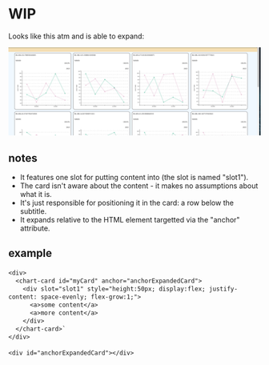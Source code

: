 # WIP

Looks like this atm and is able to expand:

![](./screenshot.png)

## notes

- It features one slot for putting content into (the slot is named "slot1").
- The card isn't aware about the content - it makes no assumptions about what it is.
- It's just responsible for positioning it in the card: a row below the subtitle.
- It expands relative to the HTML element targetted via the "anchor" attribute.

## example

    <div>
      <chart-card id="myCard" anchor="anchorExpandedCard"> 
        <div slot="slot1" style="height:50px; display:flex; justify-content: space-evenly; flex-grow:1;">
          <a>some content</a>
          <a>more content</a>
        </div>
      </chart-card>`
    </div>

    <div id="anchorExpandedCard"></div>
